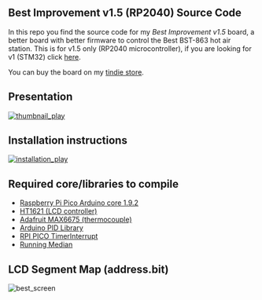 ## Best Improvement v1.5 (RP2040) Source Code

In this repo you find the source code for my *Best Improvement v1.5* board, a better board with better firmware to control the Best BST-863 hot air station.
This is for v1.5 only (RP2040 microcontroller), if you are looking for v1 (STM32) click [here](https://github.com/RandomHacks-Git/Best-Improvement-STM32). 

You can buy the board on my [tindie store](https://www.tindie.com/stores/randomhacks).

## Presentation
[![thumbnail_play](https://user-images.githubusercontent.com/22402348/122684123-89926000-d1fb-11eb-8669-0728cc79c642.png)](https://youtu.be/LG0w-4zyZ5E "Watch on youtube")

## Installation instructions
[![installation_play](https://user-images.githubusercontent.com/22402348/123418062-80651280-d5b0-11eb-8f5c-cf0bc57c273a.jpg)](https://www.youtube.com/watch?v=_PKAgJuqW78 "Watch on youtube")


## Required core/libraries to compile
- [Raspberry Pi Pico Arduino core 1.9.2](https://github.com/earlephilhower/arduino-pico)
- [HT1621 (LCD controller)](https://github.com/altLab/HT1621) 
- [Adafruit MAX6675 (thermocouple)](https://learn.adafruit.com/thermocouple/arduino-code#arduino-library-2958404-6)
- [Arduino PID Library](https://github.com/br3ttb/Arduino-PID-Library) 
- [RPI PICO TimerInterrupt](https://github.com/khoih-prog/RPI_PICO_TimerInterrupt)
- [Running Median](https://github.com/RobTillaart/RunningMedian)

## LCD Segment Map (address.bit)
![best_screen](https://user-images.githubusercontent.com/22402348/122642605-389f4080-d103-11eb-9584-3d8756610975.jpg)

